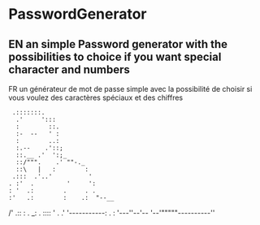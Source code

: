 # PasswordGenerator

EN
an simple Password generator with the possibilities to choice if you want special character and numbers 
------------------------------------------------------------------------------------------------------------------------------------------------------

FR
un générateur de mot de passe simple avec la possibilité de choisir si vous voulez des caractères spéciaux et des chiffres






     .:::::::.
      .'     ':::
      :        ::.
      :-  --   ' :
      :        ..:
      :.--    .'::;
      ::.__ .'  ':;_
      ::/""".    .' ""-._
      ::\   |   :        :
     .:::  .'..'          '
    . :'  .         '     ':
    : '  .:        .     . .
    :'   .:        :    .:  "--__
   /'   .::        :   .
  _: . ::::        '   .
.'    '-----------:   .
 :                    '---''--'--
 '--'"""""----------''
